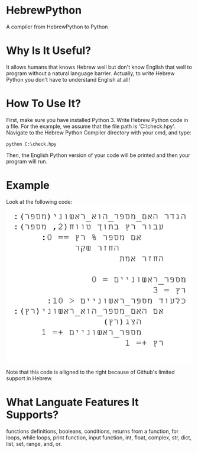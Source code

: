 # HebrewPython
A compiler from HebrewPython to Python

# Why Is It Useful?
It allows humans that knows Hebrew well but don't know English that well to program without a natural language barrier.
Actually, to write Hebrew Python you don't have to understand English at all!

# How To Use It?
First, make sure you have installed Python 3.
Write Hebrew Python code in a file. For the example, we assume that the file path is 'C:\check.hpy'.
Navigate to the Hebrew Python Compiler directory with your cmd, and type:
```
python C:\check.hpy
```
Then, the English Python version of your code will be printed and then your program will run.

# Example
Look at the following code:
![Example Code](CodeExample.png)

Note that this code is alligned to the right because of Github's limited support in Hebrew.

# What Languate Features It Supports?
functions definitions, booleans, conditions, returns from a function, for loops, while loops, print function, input function, int, float, complex, str, dict, list, set, range, and, or.

